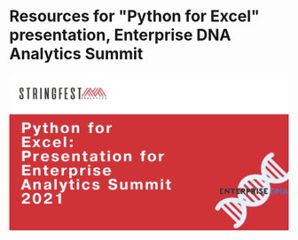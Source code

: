 # Resources for "Python for Excel" presentation, Enterprise DNA Analytics Summit

![Event cover](images/event-cover.png)
